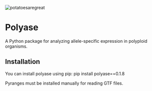 
![potatoesaregreat](polyase_diagramm.png)
# Polyase

A Python package for analyzing allele-specific expression in polyploid organisms.

## Installation

You can install polyase using pip:
pip install polyase==0.1.8





Pyranges must be installed manually for reading GTF files.



